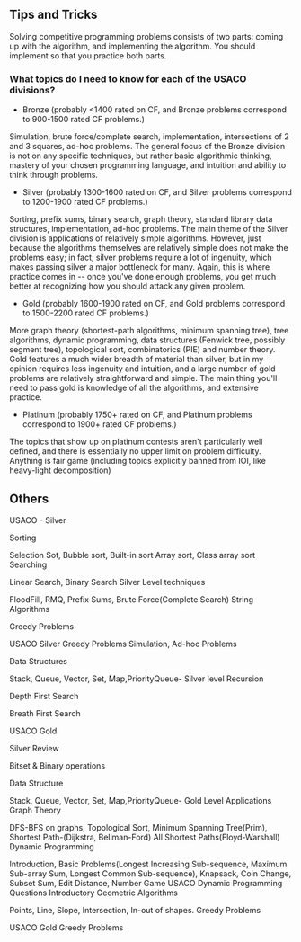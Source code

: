 ## Tips and Tricks

Solving competitive programming problems consists of two parts: coming up with the algorithm, and implementing the algorithm. You should implement so that you practice both parts.

### What topics do I need to know for each of the USACO divisions?

- Bronze (probably <1400 rated on CF, and Bronze problems correspond to 900-1500 rated CF problems.)

Simulation, brute force/complete search, implementation, intersections of 2 and 3 squares, ad-hoc problems. The general focus of the Bronze division is not on any specific techniques, but rather basic algorithmic thinking, mastery of your chosen programming language, and intuition and ability to think through problems.

- Silver (probably 1300-1600 rated on CF, and Silver problems correspond to 1200-1900 rated CF problems.)

Sorting, prefix sums, binary search, graph theory, standard library data structures, implementation, ad-hoc problems. The main theme of the Silver division is applications of relatively simple algorithms. However, just because the algorithms themselves are relatively simple does not make the problems easy; in fact, silver problems require a lot of ingenuity, which makes passing silver a major bottleneck for many. Again, this is where practice comes in -- once you've done enough problems, you get much better at recognizing how you should attack any given problem.

- Gold (probably 1600-1900 rated on CF, and Gold problems correspond to 1500-2200 rated CF problems.)

More graph theory (shortest-path algorithms, minimum spanning tree), tree algorithms, dynamic programming, data structures (Fenwick tree, possibly segment tree), topological sort, combinatorics (PIE) and number theory. Gold features a much wider breadth of material than silver, but in my opinion requires less ingenuity and intuition, and a large number of gold problems are relatively straightforward and simple. The main thing you'll need to pass gold is knowledge of all the algorithms, and extensive practice.

- Platinum (probably 1750+ rated on CF, and Platinum problems correspond to 1900+ rated CF problems.)

The topics that show up on platinum contests aren't particularly well defined, and there is essentially no upper limit on problem difficulty. Anything is fair game (including topics explicitly banned from IOI, like heavy-light decomposition)


## Others

USACO - Silver

Sorting

Selection Sot, Bubble sort, Built-in sort
Array sort, Class array sort
Searching

Linear Search, Binary Search
Silver Level techniques

FloodFill, RMQ, Prefix Sums, Brute Force(Complete Search)
String Algorithms

Greedy Problems

USACO Silver Greedy Problems
Simulation, Ad-hoc Problems

Data Structures

Stack, Queue, Vector, Set, Map,PriorityQueue- Silver level
Recursion

Depth First Search

Breath First Search

USACO Gold

Silver Review

Bitset & Binary operations

Data Structure

Stack, Queue, Vector, Set, Map,PriorityQueue- Gold Level Applications
Graph Theory

DFS-BFS on graphs, Topological Sort, Minimum Spanning Tree(Prim), Shortest Path-(Dijkstra, Bellman-Ford) All Shortest Paths(Floyd-Warshall)
Dynamic Programming

Introduction, Basic Problems(Longest Increasing Sub-sequence, Maximum Sub-array Sum, Longest Common Sub-sequence),
Knapsack, Coin Change, Subset Sum,
Edit Distance, Number Game
USACO Dynamic Programming Questions
Introductory Geometric Algorithms

Points, Line, Slope, Intersection, In-out of shapes.
Greedy Problems

USACO Gold Greedy Problems
